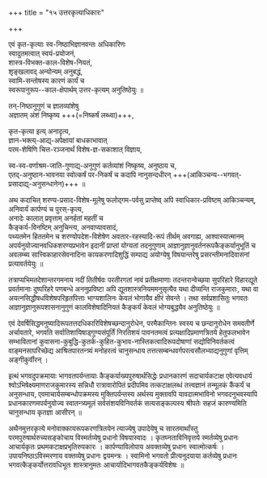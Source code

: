 +++
title = "१५ उत्तरकृत्याधिकारः"

+++

एवं कृत-कृत्याः स्व-निष्ठाभिज्ञानवन्तः अधिकारिणः  
स्वादुतमत्वात् स्वयं-प्रयोजनं,  
शास्त्र-विभक्त-काल-विशेष-नियतं,  
शृङ्खलावद् अन्योन्यम् अनुबद्धं,  
स्वामि-सन्तोषस्य कारणं कार्यं च  
स्वरूपानुरूप--काल-क्षेपार्थम् उत्तर-कृत्यम् अनुतिष्ठेयुः ॥

तन्-निष्ठानुगुणं च ज्ञातव्यांशेषु  
अज्ञातम् अंशं निष्कृष्य +++(=निष्कर्षं लब्ध्वा)+++,  

कृत-कृत्या इत्य् अनादृत्य,  
ज्ञान-भक्त्य्-आद्य्-अपेक्षायां बाधकाभावात्  
परम-शेषिणि चित्त-रञ्जनार्थं विशेष-ज्ञ-सकाशात् विज्ञाय,   

स्व-स्व-वर्णाश्रम-जाति-गुणाद्य्-अनुगुणं कर्तव्यांशं निष्कृष्य, अनुष्ठाय च,  
एतद्-अनुष्ठान-भावनया स्वोत्कर्षं पर-निकर्षं च कदापि नानुसन्दधीरन् +++(आकिञ्चन्य--भगवत्-प्रसादाद्य्-अनुसन्धानेन)+++ ॥

अथ कदाचित् शरण्य-प्रसाद-विशेष-मूलेषु फलोद्गम-पर्वसु प्राप्तेष्व् अपि   स्वाधिकार-प्रविष्टम् आकिञ्चन्यम्, अनिवार्यं कार्पण्यं च पुरस्-कृत्य,  
अनादेः कालात् प्रवृत्ताम् अनर्हतां महतीं च  
कैङ्कर्य-विनष्टिम् अनुचिन्त्य, अनवाप्यावसादं,  
पथ्यतमेन हिततमेन च शरण्योपदेश-विशेषेण अवतार-रहस्यादि-रूपं तीर्थम् अवगाह्य,  आश्वास्यात्मानम् अपर्यनुयोज्यानवधिकशरण्यप्रभावेन इदानीं प्राप्तां योग्यतां तदनुगुणाम् आज्ञानुज्ञानुवर्तनरूपकैङ्कर्यानुभूतिं च अवलम्ब्य सात्त्विकाहारसेवनादिना कायकरणादिशुद्धिं सम्पाद्य अयोग्येषु विषयान्तरेषु प्रसरन्तीमनादिवासनां प्रत्यावर्तयेयुः ॥



तत्राप्यभिमतदेशान्तरगमनाय नदीं तितीर्षवः परतीरगतां नावं प्रतीक्षमाणाः तदन्तरान्वेच्छया सुपरिहारे विहारद्यूते प्रवर्तमानाः दुष्परिहरे पणबन्धे अननुप्रविष्टा अपि द्यूतशास्त्रनियममनुसृत्यैव यथा दीव्यन्ति राजकुमाराः, यथा वा अयत्नसिद्धौषधविशेषपरिहृतपित्ताः भाग्यशालिनः केवलं भोगायैव क्षीरं सेवन्ते । तथा सर्वप्रशासितुः भगवतः आज्ञानुज्ञानुरूपशासनानुगुणं कालविशेषादिनियतं कैङ्कर्यं केवलं भोग्यबुद्ध्यैव अनुतिष्ठेयुः ॥



एवं देवर्षिसिद्धमनुष्यादिरूपतत्तदधिकारिविशेषच्छन्दानुरोधेन, परमैकान्तिनः स्वस्य च छन्दानुरोधेन समवतीर्णे अर्चावतारे, भगवति सर्वातिशायिषाड्गुण्यसंपूर्तिं निरतिशयं पावनतमत्वं प्रत्यक्षादिप्रमाणत्रितये हेतुफलभावेन सम्भावितानां कुवासना-कुबुद्धि-कुतर्क-कुहित-कुभाव-नास्तिकत्वादिरूपदोषाणां सद्योविनिवर्तकत्वं वाङ्मनसापरिच्छेद्य आश्रितपारतन्त्र्यं मनोहरत्वं चानुसन्धाय तत्तत्सम्बन्धवर्गपरत्वसौलभ्याद्यनुगुणां वृत्तिम् अङ्गीकुर्वीरन् ।



इत्थं भगवदुपक्रमायाः भागवतपर्यन्तायाः कैङ्कर्याख्यपुरुषार्थसिद्धेः प्रधानकारणं सदाचार्यकटाक्ष एवेत्यवधार्य श्वोऽभिषेक्ष्यमाणराजकुमारस्य सन्निधौ रात्रावारोपितं प्रदीपमिव तत्कटाक्षलब्धं तत्त्वज्ञानं तन्मूलकं कैंकर्यं च अनुसन्धाय, एवमाचार्यसम्बन्धोपक्रमस्य मुक्तिपर्यन्तस्य अर्थस्य मुक्तावपि यावदात्मभाविनो भगवदनुभवस्यापि प्रधानकारणमपर्यनुयोज्य स्वातन्त्र्यमूलं सर्वसंशयविनिवर्तकं सत्यसङ्कल्पस्य श्रीपतेः सहजं कारुण्यमिति चानुसन्धाय कृतज्ञा आसीरन् ॥

अथैनमुत्तरकृत्ये मनोवाक्कायरूपकरणत्रितयेन त्याज्येषु उपादेयेषु च सारतमार्थांस्तु परमपुरुषार्थरुच्यसङ्कोचाय विस्मर्तव्येषु प्रधानो विषयास्वादः । कृतघ्नताविनिवृत्तये स्मर्तव्येषु प्रधानः आचार्यकृतः प्रथमकटाक्षप्रभृतिरुपकारः । कार्पण्याविलोपाय अवक्तव्येषु प्रधानः स्वात्मोत्कर्षः । उपायनिष्ठाऽविस्मरणाय वक्तव्येषु प्रधानः द्वयमन्त्रः । स्वामिनो भगवतो प्रीत्यनुदयाया कर्तव्येषु प्रधानः भगवत्कैङ्कर्योत्तरावधिभूतः शास्त्रानुमतः आचार्यादिभागवतकैङ्कर्यविशेषः ॥




